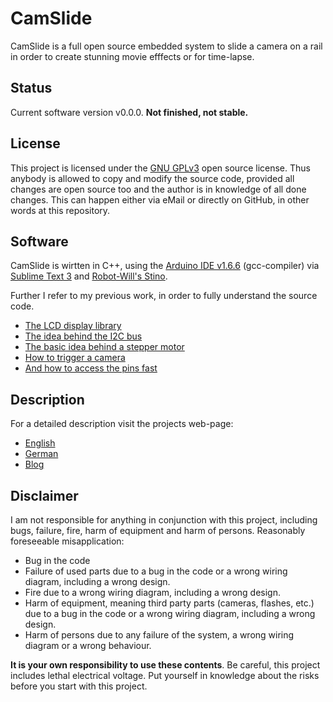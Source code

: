 # CamSlide

CamSlide is a full open source embedded system to slide a camera on a rail in order to create stunning movie efffects or for time-lapse.

## Status

Current software version v0.0.0.
**Not finished, not stable.**

## License

This project is licensed under the [GNU GPLv3](https://www.gnu.org/licenses/gpl.html) open source license.
Thus anybody is allowed to copy and modify the source code, provided all changes are open source too and the author is in knowledge of all done changes.
This can happen either via eMail or directly on GitHub, in other words at this repository.

## Software

CamSlide is wirtten in C++, using the [Arduino IDE v1.6.6](https://www.arduino.cc/en/Main/OldSoftwareReleases) (gcc-compiler) via [Sublime Text 3](https://www.sublimetext.com/3) and [Robot-Will's Stino](https://github.com/Robot-Will/Stino).

Further I refer to my previous work, in order to fully understand the source code.

+ [The LCD display library](http://deloarts.com/en/scripts/arduino/oled-display/)
+ [The idea behind the I2C bus](http://deloarts.com/en/scripts/arduino/i2c-bit-shifting/)
+ [The basic idea behind a stepper motor](http://deloarts.com/en/scripts/arduino/set-stepper/)
+ [How to trigger a camera](http://deloarts.com/en/scripts/arduino/trigger-camera/)
+ [And how to access the pins fast](http://deloarts.com/en/scripts/arduino/fast-digital-write/)

## Description

For a detailed description visit the projects web-page: 

+ [English](http://deloarts.com/en/projects/camslide/)
+ [German](http://deloarts.com/de/projects/camslide/)
+ [Blog](http://deloarts.wordpress.com)

## Disclaimer

I am not responsible for anything in conjunction with this project, including bugs, failure, fire, harm of equipment and harm of persons.
Reasonably foreseeable misapplication:

+ Bug in the code
+ Failure of used parts due to a bug in the code or a wrong wiring diagram, including a wrong design.
+ Fire due to a wrong wiring diagram, including a wrong design.
+ Harm of equipment, meaning third party parts (cameras, flashes, etc.) due to a bug in the code or a wrong wiring diagram, including a wrong design.
+ Harm of persons due to any failure of the system, a wrong wiring diagram or a wrong behaviour.

**It is your own responsibility to use these contents**.
Be careful, this project includes lethal electrical voltage. Put yourself in knowledge about the risks before you start with this project.